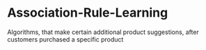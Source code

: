# Association-Rule-Learning
Algorithms, that make certain additional product suggestions, after customers purchased a specific product  
